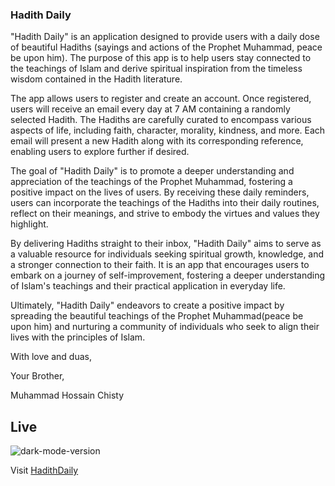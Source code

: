 ### Hadith Daily

"Hadith Daily" is an application designed to provide users with a daily dose of beautiful Hadiths (sayings and actions of the Prophet Muhammad, peace be upon him). The purpose of this app is to help users stay connected to the teachings of Islam and derive spiritual inspiration from the timeless wisdom contained in the Hadith literature.

The app allows users to register and create an account. Once registered, users will receive an email every day at 7 AM containing a randomly selected Hadith. The Hadiths are carefully curated to encompass various aspects of life, including faith, character, morality, kindness, and more. Each email will present a new Hadith along with its corresponding reference, enabling users to explore further if desired.

The goal of "Hadith Daily" is to promote a deeper understanding and appreciation of the teachings of the Prophet Muhammad, fostering a positive impact on the lives of users. By receiving these daily reminders, users can incorporate the teachings of the Hadiths into their daily routines, reflect on their meanings, and strive to embody the virtues and values they highlight.

By delivering Hadiths straight to their inbox, "Hadith Daily" aims to serve as a valuable resource for individuals seeking spiritual growth, knowledge, and a stronger connection to their faith. It is an app that encourages users to embark on a journey of self-improvement, fostering a deeper understanding of Islam's teachings and their practical application in everyday life.

Ultimately, "Hadith Daily" endeavors to create a positive impact by spreading the beautiful teachings of the Prophet Muhammad(peace be upon him) and nurturing a community of individuals who seek to align their lives with the principles of Islam.

With love and duas,

Your Brother,

Muhammad Hossain Chisty

## **Live**

![dark-mode-version](https://github.com/hossainchisty/HadithDaily/assets/62835101/e4d7c4a2-5dd1-4ee1-b1f3-c2d2b7307c07)

Visit [HadithDaily](https://hadith-daily.vercel.app/)

